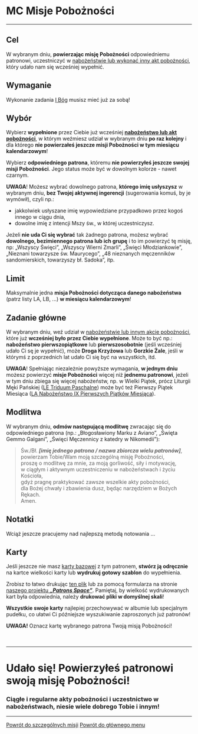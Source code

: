 # <span class="status status-list"><span class="status status-mission">MC</span> Misje Pobożności</span>
---

## Cel
W <span class="selected-day-info">wybranym dniu</span>, **powierzając misję Pobożności** odpowiedniemu patronowi, uczestniczyć w [nabożeństwie lub wykonać inny akt pobożności](jak_uczestniczyc_w_nabozenstwach_oraz_inne_akty_poboznosci.md), który udało nam się wcześniej wypełnić.
## Wymaganie
Wykonanie zadania [<span class="status status-list"><span class="status status-god">I</span> Bóg</span>](bog.md) musisz mieć już za sobą!
## Wybór
Wybierz **wypełnione** przez Ciebie już wcześniej **[nabożeństwo lub akt pobożności](jak_uczestniczyc_w_nabozenstwach_oraz_inne_akty_poboznosci.md)**, w którym weźmiesz udział w <span class="selected-day-info">wybranym dniu</span> **po raz kolejny** i dla którego **nie powierzałeś jeszcze misji Pobożności w tym miesiącu kalendarzowym**!

Wybierz **odpowiedniego patrona**, któremu **nie powierzyłeś jeszcze swojej misji Pobożności**. Jego status może być w dowolnym kolorze - nawet <span class="status status-black">czarnym</span>.

**UWAGA**! Możesz wybrać dowolnego patrona, **którego imię usłyszysz** w <span class="selected-day-info">wybranym dniu</span>, **bez Twojej aktywnej ingerencji** (sugerowania komuś, by je wymówił), czyli np.:
- jakkolwiek usłyszane imię wypowiedziane przypadkowo przez kogoś innego w ciągu dnia,
- dowolne imię z intencji Mszy św., w której uczestniczysz.

Jeżeli **nie uda Ci się wybrać** tak żadnego patrona, możesz wybrać **dowolnego, bezimiennego patrona lub ich grupę** i to im powierzyć tę misję, np: „Wszyscy Święci”, „Wszyscy Wierni Zmarli”, „Święci Młodziankowie”, „Nieznani towarzysze św. Maurycego”, „48 nieznanych męczenników sandomierskich, towarzyszy bł. Sadoka”, itp.
## Limit
Maksymalnie jedna **misja Pobożności dotycząca danego nabożeństwa** (patrz listy LA, LB, ...) **w miesiącu kalendarzowym**!
## Zadanie główne
W <span class="selected-day-info">wybranym dniu</span>, weź udział w [nabożeństwie lub innym akcie pobożności](jak_uczestniczyc_w_nabozenstwach_oraz_inne_akty_poboznosci.md), które już **wcześniej było przez Ciebie wypełnione**. Może to być np.: **nabożeństwo pierwszopiątkowe** lub **pierwszosobotnie** (jeśli wcześniej udało Ci sę je wypełnić), może **Droga Krzyżowa** lub **Gorzkie Żale**, jeśli w którymś z poprzednich lat udało Ci się być na wszystkich, itd.

**UWAGA**! Spełniając niezależnie powyższe wymagania, **w jednym dniu** możesz powierzyć **misje Pobożności** więcej niż **jednemu patronowi**, jeżeli w tym dniu zbiega się więcej nabożeństw, np. w Wielki Piątek, prócz Liturgii Męki Pańskiej ([<span class="status status-list"><span class="status status-black">LE</span> Triduum Paschalne</span>](triduum_paschalne.md)) może być też Pierwszy Piątek Miesiąca ([<span class="status status-list"><span class="status status-black">LA</span> Nabożeństwo IX Pierwszych Piątków Miesiąca</span>](nabozenstwo_ix_pierwszych_piatkow_miesiaca.md)).
## Modlitwa
W <span class="selected-day-info">wybranym dniu</span>, **odmów następującą modlitwę** zwracając się do odpowiedniego patrona (np.: „Błogosławiony Marku z Aviano”, „Święta Gemmo Galgani”, „Święci Męczennicy z katedry w Nikomedii”):
> Św./Bł. _**[imię jednego patrona / nazwa zbiorcza wielu patronów]**_,  
> powierzam Tobie/Wam moją szczególną misję Pobożności,  
> proszę o modlitwę za mnie, za moją gorliwość, siły i motywację,  
> w ciągłym i aktywnym uczestniczeniu w nabożeństwach i życiu Kościoła,  
> gdyż pragnę praktykować zawsze wszelkie akty pobożności,  
> dla Bożej chwały i zbawienia dusz, będąc narzędziem w Bożych Rękach.  
> Amen.
## Notatki
Wciąż jeszcze pracujemy nad najlepszą metodą notowania ...
## Karty
Jeśli jeszcze nie masz [karty bazowej](karty_kolekcjonerskie.md#karty-kolekcjonerskie-karty-bazowe) z tym patronem, **stwórz ją odręcznie** na kartce wielkości karty lub **wydrukuj gotowy szablon** do wypełnienia.

Zrobisz to łatwo drukując [ten plik](/pl/pdf/karty_bazowe.pdf) lub za pomocą formularza na stronie [naszego projektu **_„Patrons Space”_**](https://pl.patrons.space/cards). Pamiętaj, by wielkość wydrukowanych kart była odpowiednia, należy **drukować pliki w domyślnej skali**!

**Wszystkie swoje karty** najlepiej przechowywać w albumie lub specjalnym pudełku, co ułatwi Ci późniejsze wyszukiwanie zaproszonych już patronów!

**UWAGA!** Oznacz kartę wybranego patrona Twoją misją Pobożności!
<br />
<br />
<br />

---
# Udało się! Powierzyłeś patronowi swoją **misję Pobożności**!
### Ciągłe i regularne akty pobożności i uczestnictwo w nabożeństwach, niesie wiele dobrego Tobie i innym!
---
[Powrót do szczególnych misji](jak_powierzac_patronom_swoje_szczegolne_misje.md)
[Powrót do głównego menu](index.md)

